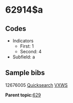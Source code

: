# 62914$a

## Codes

-   Indicators
    -   First: 1
    -   Second: 4
-   Subfield: a

## Sample bibs

12676005 [Quicksearch](https://search.library.yale.edu/catalog/12676005) [VXWS](http://prodorbis.library.yale.edu:7014/vxws/GetHoldingsService?bibId=12676005)

**Parent topic:**[629](../../tags/629/629.md)

